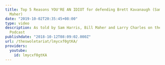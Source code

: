 ```yaml
---
title: Top 5 Reasons YOU'RE AN IDIOT for defending Brett Kavanaugh (Sam Harris/Bill
  Maher)
date: "2019-10-02T20:35:45+08:00"
type: video
description: As told by Sam Harris, Bill Maher and Larry Charles on the Waking up
  Podcast
publishdate: "2018-10-12T08:09:02.000Z"
url: /theswoletariat/lmycxf0gtKA/
providers:
  youtube:
    id: lmycxf0gtKA
---
```

